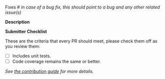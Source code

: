 
<!--  Thank you for the Pull Request !!!  -->

Fixes #<issue number> *in case of a bug fix, this should point to a bug and any other related issue(s)*

**Description**

<!-- Describe your changes here - ideally you can get that description straight from
your descriptive commit message(s)! -->

**Submitter Checklist**

These are the criteria that every PR should meet, please check them off as you
review them:

- [ ] Includes unit tests.
- [ ] Code coverage remains the same or better.

*See [the contribution guide](../CONTRIBUTING.md) for more details.*
